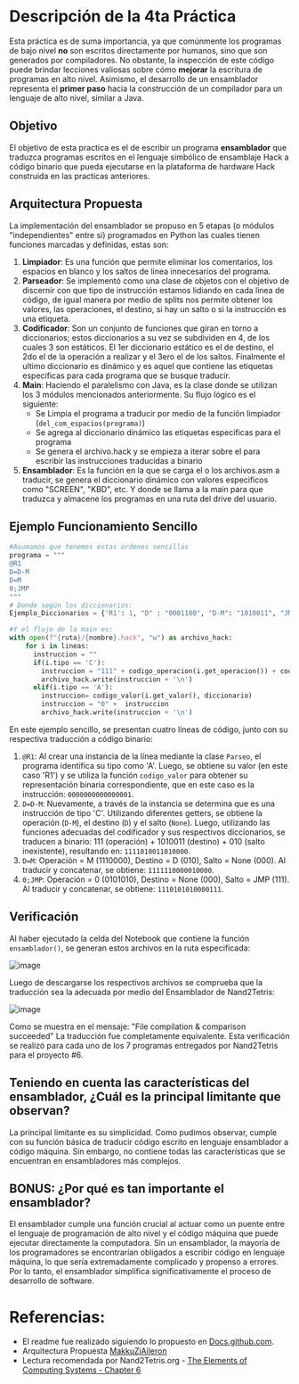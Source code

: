 # Descripción de la 4ta Práctica

Esta práctica es de suma importancia, ya que comúnmente los programas de bajo nivel **no** son escritos directamente por humanos, sino que son generados por compiladores. No obstante, la inspección de este código puede brindar lecciones valiosas sobre cómo **mejorar** la escritura de programas en alto nivel. Asimismo, el desarrollo de un ensamblador representa el **primer paso** hacia la construcción de un compilador para un lenguaje de alto nivel, similar a Java.

## Objetivo
El objetivo de esta practica es el de escribir un programa **ensamblador** que traduzca programas escritos en el lenguaje simbólico de ensamblaje Hack a código binario que pueda ejecutarse en la plataforma de hardware Hack construida en las practicas anteriores.

## Arquitectura Propuesta
La implementación del ensamblador se propuso en 5 etapas (o módulos "independientes" entre si) programados en Python las cuales tienen funciones marcadas y definidas, estas son:
1. **Limpiador**: Es una función que permite eliminar los comentarios, los espacios en blanco y los saltos de linea innecesarios del programa.
2. **Parseador**: Se implementó como una clase de objetos con el objetivo de discernir con que tipo de instrucción estamos lidiando en cada linea de código, de igual manera por medio de splits nos permite obtener los valores, las operaciones, el destino, si hay un salto o si la instrucción es una etiqueta.
3. **Codificador**: Son un conjunto de funciones que giran en torno a diccionarios; estos diccionarios a su vez se subdividen en 4, de los cuales 3 son estáticos. El 1er diccionario estático es el de destino, el 2do el de la operación a realizar y el 3ero el de los saltos. Finalmente el ultimo diccionario es dinámico y es aquel que contiene las etiquetas especificas para cada programa que se busque traducir.
4. **Main**: Haciendo el paralelismo con Java, es la clase donde se utilizan los 3 módulos mencionados anteriormente. Su flujo lógico es el siguiente:
   - Se Limpia el programa a traducir por medio de la función limpiador (`del_com_espacios(programa)`)
   - Se agrega al diccionario dinámico las etiquetas especificas para el programa
   - Se genera el archivo.hack y se empieza a iterar sobre el para escribir las instrucciones traducidas a binario
5. **Ensamblador**: Es la función en la que se carga el o los archivos.asm a traducir, se genera el diccionario dinámico con valores especifícos como "SCREEN", "KBD", etc. Y donde se llama a la main para que traduzca y almacene los programas en una ruta del drive del usuario.

## Ejemplo Funcionamiento Sencillo
```Python
#Asumamos que tenemos estas ordenes sencillas
programa = """
@R1
D=D-M
D=M
0;JMP
"""
# Donde según los diccionarios:
Ejemplo_Diccionarios = {'R1': 1, "D" : "0001100", "D-M": "1010011", "JMP" : "111"} #Si un valor es None -> 000

#Y el flujo de la main es:
with open(f"{ruta}/{nombre}.hack", "w") as archivo_hack:
    for i in lineas:
      instruccion = ""
      if(i.tipo == 'C'):
        instruccion = "111" + codigo_operacion(i.get_operacion()) + codigo_destino(i.get_destino()) + codigo_salto(i.get_salto())
        archivo_hack.write(instruccion + '\n')
      elif(i.tipo == 'A'):
        instruccion= codigo_valor(i.get_valor(), diccionario)
        instruccion = "0" +  instruccion
        archivo_hack.write(instruccion + '\n')
```
En este ejemplo sencillo, se presentan cuatro líneas de código, junto con su respectiva traducción a código binario:

1. `@R1`: Al crear una instancia de la línea mediante la clase `Parseo`, el programa identifica su tipo como 'A'. Luego, se obtiene su valor (en este caso 'R1') y se utiliza la función `codigo_valor` para obtener su representación binaria correspondiente, que en este caso es la instrucción: `0000000000000001`.
2. `D=D-M`: Nuevamente, a través de la instancia se determina que es una instrucción de tipo 'C'. Utilizando diferentes getters, se obtiene la operación (`D-M`), el destino (`D`) y el salto (`None`). Luego, utilizando las funciones adecuadas del codificador y sus respectivos diccionarios, se traducen a binario: 111 (operación) + 1010011 (destino) + 010 (salto inexistente), resultando en: `1111010011010000`.
3. `D=M`: Operación = M (1110000), Destino = D (010), Salto = None (000). Al traducir y concatenar, se obtiene: `1111110000010000`.
4. `0;JMP`: Operación = 0 (0101010), Destino = None (000), Salto = JMP (111). Al traducir y concatenar, se obtiene: `1110101010000111`.

## Verificación
Al haber ejecutado la celda del Notebook que contiene la función `ensamblador()`, se generan estos archivos en la ruta especificada:

![image](https://github.com/JuanDavidSaavedra/WolfPack-Devs/assets/128198245/b159029f-5614-474d-8256-8669523c67f4)

Luego de descargarse los respectivos archivos se comprueba que la traducción sea la adecuada por medio del Ensamblador de Nand2Tetris:

![image](https://github.com/JuanDavidSaavedra/WolfPack-Devs/assets/128198245/b7468c21-e69a-428d-8a66-ae6f26b03dac)

Como se muestra en el mensaje: "File compilation & comparison succeeded" La traducción fue completamente equivalente. Esta verificación se realizó para cada uno de los 7 programas entregados por Nand2Tetris para el proyecto #6.

## Teniendo en cuenta las características del ensamblador, ¿Cuál es la principal limitante que observan?
La principal limitante es su simplicidad. Como pudimos observar, cumple con su función básica de traducir código escrito en lenguaje ensamblador a código máquina. Sin embargo, no contiene todas las características que se encuentran en ensambladores más complejos.
## BONUS: ¿Por qué es tan importante el ensamblador?
El ensamblador cumple una función crucial al actuar como un puente entre el lenguaje de programación de alto nivel y el código máquina que puede ejecutar directamente la computadora. Sin un ensamblador, la mayoría de los programadores se encontrarían obligados a escribir código en lenguaje máquina, lo que sería extremadamente complicado y propenso a errores. Por lo tanto, el ensamblador simplifica significativamente el proceso de desarrollo de software.
# Referencias:
- El readme fue realizado siguiendo lo propuesto en [Docs.github.com](https://docs.github.com/es/get-started/writing-on-github/getting-started-with-writing-and-formatting-on-github/basic-writing-and-formatting-syntax#links).
- Arquitectura Propuesta [MakkuZjAileron](https://youtu.be/0y8JPx0ZakY)
- Lectura recomendada por Nand2Tetris.org - [The Elements of Computing Systems - Chapter 6](https://www.nand2tetris.org/_files/ugd/44046b_b73759b866b249a0b3a715bf5a18f668.pdf)
